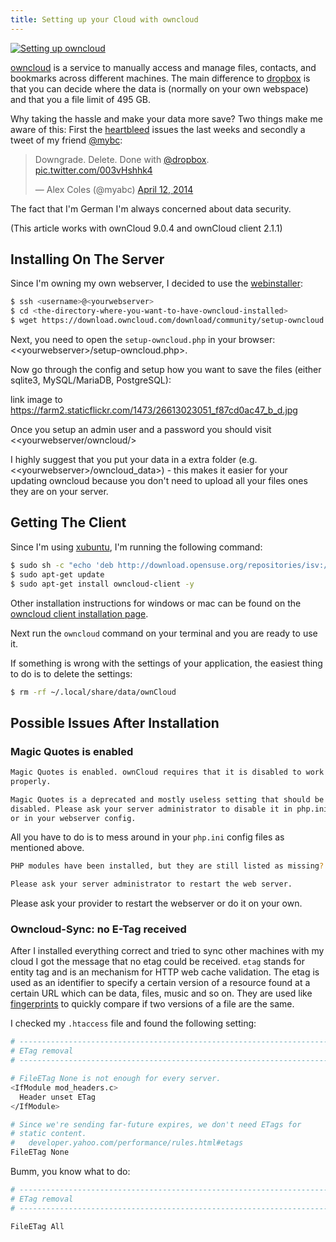 ```yaml
---
title: Setting up your Cloud with owncloud
---
```


<a href="https://farm6.staticflickr.com/5113/13957019295_306e62d553_o_d.png" title="Setting up owncloud" class="fancybox"><img src="https://farm6.staticflickr.com/5113/13957019295_f2225c931c_z_d.jpg" class="big center" alt="Setting up owncloud"/></a>


[owncloud](http://owncloud.org/) is a service to manually access and manage files, contacts, and bookmarks across
different machines. The main difference to [dropbox](https://www.dropbox.com/) is that you can decide where the data is
(normally on your own webspace) and that you a file limit of 495 GB.


Why taking the hassle and make your data more save? Two things make me aware of this: First the [heartbleed](http://en.wikipedia.org/wiki/Heartbleed) issues the last weeks and secondly a tweet of my friend [@mybc](https://twitter.com/myabc):


<blockquote class="twitter-tweet" lang="en"><p>Downgrade. Delete.&#10;&#10;Done with <a href="https://twitter.com/Dropbox">@dropbox</a>. <a href="http://t.co/003vHshhk4">pic.twitter.com/003vHshhk4</a></p>&mdash; Alex Coles (@myabc) <a href="https://twitter.com/myabc/statuses/454899329439125505">April 12, 2014</a></blockquote>
<script async src="//platform.twitter.com/widgets.js" charset="utf-8"></script>


The fact that I'm German I'm always concerned about data security.


(This article works with ownCloud 9.0.4 and ownCloud client 2.1.1)


## Installing On The Server

Since I'm owning my own webserver, I decided to use the [webinstaller](https://owncloud.org/install/#instructions-server):


```bash
$ ssh <username>@<yourwebserver>
$ cd <the-directory-where-you-want-to-have-owncloud-installed>
$ wget https://download.owncloud.com/download/community/setup-owncloud.php
```


Next, you need to open the `setup-owncloud.php` in your browser: <\<yourwebserver\>/setup-owncloud.php>.

Now go through the config and setup how you want to save the files (either sqlite3, MySQL/MariaDB, PostgreSQL):

link image to https://farm2.staticflickr.com/1473/26613023051_f87cd0ac47_b_d.jpg

Once you setup an admin user and a password you should visit <\<yourwebserver/owncloud/>

I highly suggest that you put your data in a extra folder (e.g. <\<yourwebserver\>/owncloud_data>) - this makes it
easier for your updating owncloud because you don't need to upload all your files ones they are on your server.


## Getting The Client

Since I'm using [xubuntu](http://xubuntu.org/news/14-04-release/), I'm running the following command:


```bash
$ sudo sh -c "echo 'deb http://download.opensuse.org/repositories/isv:/ownCloud:/desktop/Ubuntu_14.04/ /' >> /etc/apt/sources.list.d/owncloud-client.list"
$ sudo apt-get update
$ sudo apt-get install owncloud-client -y
```


Other installation instructions for windows or mac can be found on the [owncloud client installation page](https://owncloud.org/install/#install-clients).


Next run the `owncloud` command on your terminal and you are ready to use it.


If something is wrong with the settings of your application, the easiest thing to do is to delete the settings:


```bash
$ rm -rf ~/.local/share/data/ownCloud
```



## Possible Issues After Installation

### Magic Quotes is enabled

```bash
Magic Quotes is enabled. ownCloud requires that it is disabled to work
properly.

Magic Quotes is a deprecated and mostly useless setting that should be
disabled. Please ask your server administrator to disable it in php.ini
or in your webserver config.
```


All you have to do is to mess around in your `php.ini` config files as mentioned above.


```bash
PHP modules have been installed, but they are still listed as missing?

Please ask your server administrator to restart the web server.
```


Please ask your provider to restart the webserver or do it on your own.


### Owncloud-Sync: no E-Tag received

After I installed everything correct and tried to sync other machines with my
cloud I got the message that no etag could be received. `etag` stands for entity tag and is an mechanism for HTTP web
cache validation. The etag is used as an identifier to specify a certain version of a resource found at a certain URL
which can be data, files, music and so on. They are used like [fingerprints](http://en.wikipedia.org/wiki/Fingerprint_%28computing%29) to quickly compare if two versions of a file are the same.


I checked my `.htaccess` file and found the following setting:


```bash
# ----------------------------------------------------------------------
# ETag removal
# ----------------------------------------------------------------------

# FileETag None is not enough for every server.
<IfModule mod_headers.c>
  Header unset ETag
</IfModule>

# Since we're sending far-future expires, we don't need ETags for
# static content.
#   developer.yahoo.com/performance/rules.html#etags
FileETag None
```


Bumm, you know what to do:


```bash
# ----------------------------------------------------------------------
# ETag removal
# ----------------------------------------------------------------------

FileETag All
```



